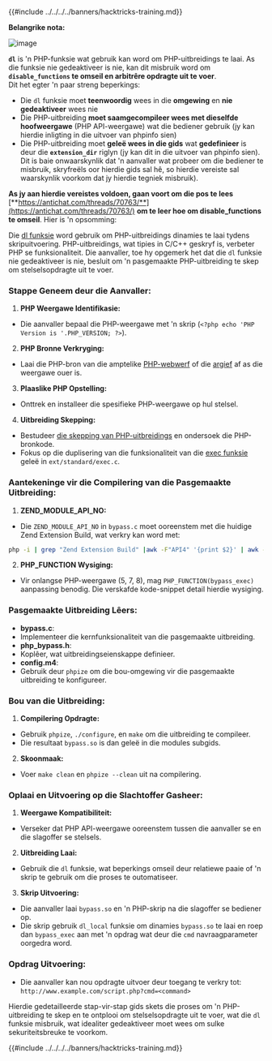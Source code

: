 {{#include ../../../../banners/hacktricks-training.md}}

**Belangrike nota:**

![image](https://user-images.githubusercontent.com/84577967/174675487-a4c4ca06-194f-4725-85af-231a2f35d56c.png)

**`dl`** is 'n PHP-funksie wat gebruik kan word om PHP-uitbreidings te laai. As die funksie nie gedeaktiveer is nie, kan dit misbruik word om **`disable_functions` te omseil en arbitrêre opdragte uit te voer**.\
Dit het egter 'n paar streng beperkings:

- Die `dl` funksie moet **teenwoordig** wees in die **omgewing** en **nie gedeaktiveer** wees nie
- Die PHP-uitbreiding **moet saamgecompileer wees met dieselfde hoofweergawe** (PHP API-weergawe) wat die bediener gebruik (jy kan hierdie inligting in die uitvoer van phpinfo sien)
- Die PHP-uitbreiding moet **geleë wees in die gids** wat **gedefinieer** is deur die **`extension_dir`** riglyn (jy kan dit in die uitvoer van phpinfo sien). Dit is baie onwaarskynlik dat 'n aanvaller wat probeer om die bediener te misbruik, skryfreëls oor hierdie gids sal hê, so hierdie vereiste sal waarskynlik voorkom dat jy hierdie tegniek misbruik).

**As jy aan hierdie vereistes voldoen, gaan voort om die pos te lees** [**https://antichat.com/threads/70763/**](https://antichat.com/threads/70763/) **om te leer hoe om disable_functions te omseil**. Hier is 'n opsomming:

Die [dl funksie](http://www.php.net/manual/en/function.dl.php) word gebruik om PHP-uitbreidings dinamies te laai tydens skripuitvoering. PHP-uitbreidings, wat tipies in C/C++ geskryf is, verbeter PHP se funksionaliteit. Die aanvaller, toe hy opgemerk het dat die `dl` funksie nie gedeaktiveer is nie, besluit om 'n pasgemaakte PHP-uitbreiding te skep om stelselsopdragte uit te voer.

### Stappe Geneem deur die Aanvaller:

1. **PHP Weergawe Identifikasie:**

- Die aanvaller bepaal die PHP-weergawe met 'n skrip (`<?php echo 'PHP Version is '.PHP_VERSION; ?>`).

2. **PHP Bronne Verkryging:**

- Laai die PHP-bron van die amptelike [PHP-webwerf](http://www.php.net/downloads.php) of die [argief](http://museum.php.net) af as die weergawe ouer is.

3. **Plaaslike PHP Opstelling:**

- Onttrek en installeer die spesifieke PHP-weergawe op hul stelsel.

4. **Uitbreiding Skepping:**
- Bestudeer [die skepping van PHP-uitbreidings](http://www.php.net/manual/en/zend.creating.php) en ondersoek die PHP-bronkode.
- Fokus op die duplisering van die funksionaliteit van die [exec funksie](http://www.php.net/manual/en/function.exec.php) geleë in `ext/standard/exec.c`.

### Aantekeninge vir die Compilering van die Pasgemaakte Uitbreiding:

1. **ZEND_MODULE_API_NO:**

- Die `ZEND_MODULE_API_NO` in `bypass.c` moet ooreenstem met die huidige Zend Extension Build, wat verkry kan word met:
```bash
php -i | grep "Zend Extension Build" |awk -F"API4" '{print $2}' | awk -F"," '{print $1}'
```

2. **PHP_FUNCTION Wysiging:**
- Vir onlangse PHP-weergawe (5, 7, 8), mag `PHP_FUNCTION(bypass_exec)` aanpassing benodig. Die verskafde kode-snippet detail hierdie wysiging.

### Pasgemaakte Uitbreiding Lêers:

- **bypass.c**:
- Implementeer die kernfunksionaliteit van die pasgemaakte uitbreiding.
- **php_bypass.h**:
- Koplêer, wat uitbreidingseienskappe definieer.
- **config.m4**:
- Gebruik deur `phpize` om die bou-omgewing vir die pasgemaakte uitbreiding te konfigureer.

### Bou van die Uitbreiding:

1. **Compilering Opdragte:**

- Gebruik `phpize`, `./configure`, en `make` om die uitbreiding te compileer.
- Die resultaat `bypass.so` is dan geleë in die modules subgids.

2. **Skoonmaak:**
- Voer `make clean` en `phpize --clean` uit na compilering.

### Oplaai en Uitvoering op die Slachtoffer Gasheer:

1. **Weergawe Kompatibiliteit:**

- Verseker dat PHP API-weergawe ooreenstem tussen die aanvaller se en die slagoffer se stelsels.

2. **Uitbreiding Laai:**

- Gebruik die `dl` funksie, wat beperkings omseil deur relatiewe paaie of 'n skrip te gebruik om die proses te outomatiseer.

3. **Skrip Uitvoering:**
- Die aanvaller laai `bypass.so` en 'n PHP-skrip na die slagoffer se bediener op.
- Die skrip gebruik `dl_local` funksie om dinamies `bypass.so` te laai en roep dan `bypass_exec` aan met 'n opdrag wat deur die `cmd` navraagparameter oorgedra word.

### Opdrag Uitvoering:

- Die aanvaller kan nou opdragte uitvoer deur toegang te verkry tot: `http://www.example.com/script.php?cmd=<command>`

Hierdie gedetailleerde stap-vir-stap gids skets die proses om 'n PHP-uitbreiding te skep en te ontplooi om stelselsopdragte uit te voer, wat die `dl` funksie misbruik, wat idealiter gedeaktiveer moet wees om sulke sekuriteitsbreuke te voorkom.

{{#include ../../../../banners/hacktricks-training.md}}
